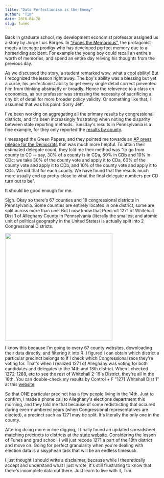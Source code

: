 ```yaml
---
title: "Data Perfectionism is the Enemy"
author: "Tim"
date: 2016-04-28
slug: funes
---
```


Back in graduate school, my development economist professor assigned us a story by Jorge Luis Borges. In ["Funes the Memorious"](http://www4.ncsu.edu/~jjsakon/FunestheMemorious.pdf), the protagonist meets a teenage prodigy who has developed perfect memory due to a horseriding accident. For example the young boy could recall an entire's worth of memories, and spend an entire day reliving his thoughts from the previous day. 

As we discussed the story, a student remarked wow, what a cool ability! But I recognized the lesson right away. The boy's ability was a blessing but yet a curse, his perfectionist ability to get every single detail correct prevented him from thinking abstractly or broadly. Hence the relevence to a class on economics, as our professor was stressing the necessity of sacrificing a tiny bit of detail for more broader policy validity. Or something like that, I assumed that was his point. Sorry Jeff.

I've been working on aggregating all the primary results by congressional districts, and it's been increasingly frustrating when noting the disparity between state reporting methods. Tuesday's results in Pennsylvania is a fine example, for they only reported the [results by county](http://www.electionreturns.state.pa.us/ENR_New/Home/CountyBreakDownResults?officeId=1&districtId=1&ElectionID=54&ElectionType=P&IsActive=1). 

I messaged the Green Papers, and they pointed me towards an [AP press release for the Democrats](http://hosted.ap.org/dynamic/files/elections/2016/by_cd/PA_Dem_0426_VD.html?SITE=AP&SECTION=POLITICS) that was much more helpful. To attain their estimated delegate count, they told me their method was "to go from county to CD -- say, 30% of a county is in CDa, 60% in CDb and 10% in CDc: we take 30% of the county vote and apply it to CDa, 60% of the county vote and apply it to CDb, and 10% of the county vote and apply it to CDc. We did that for each county. We have found that the results much more usually end up pretty close to what the final delegate numbers per CD turn out to be".

It should be good enough for me. 

Sigh. Okay so there's 67 counties and 18 congressional districts in Pennsylvania. Some counties are entirely located in one district, some are split across more than one. But I now know that Precinct 1271 of Whitehall Dist 1 of Alleghany County in Pennsylvania (literally the smallest and atomic unit of political geography in the United States) is actually split into 2 Congressional Districts. 

<img src="http://timthoughts.com/Images/Election_Images/allegheny.png" width="350" height="350">

I know this because I'm going to every 67 county websites, downloading their data directly, and filtering it into R. I figured I can obtain which district a particular precinct belongs to if I check which Congressional race they're voting for. That's when I realized 1271 of Alleghany was voting for both candidates and delegates to the 14th and 18th district. When I checked 1272-1288, etc to see the rest of Whitehall 2-16's District, they're all in the 18th. You can double-check my results by Control + F "1271 Whitehall Dist 1" at this [website](http://apps.alleghenycounty.us/election/201604PRI/EL52.htm).

So that ONE particular precinct has a few people living in the 14th. Just to confirm, I made a phone call to Alleghany's elections department this morning, and they told me that because of some redistricting that occured during even-numbered years (when Congressional representatives are elected), a precinct such as 1271 may be split. It's literally the only one in the county. 

Aftering doing more online digging, I finally found an updated spreadsheet matching precincts to districts at the [state website](http://www.legis.state.pa.us/cfdocs/legis/home/findyourlegislator/pdf/2016_PrecinctDirectory_1451924263020.pdf). Considering the lesson of Funes and grad school, I will just recode 1271 a part of the 18th district and move on. Going for perfect granularity when you're dealing with election data is a sisyphean task that will be an endless timesuck. 

I just thought I should write a disclaimer, because while I theoretically accept and understand what I just wrote, it's still frustrating to know that there's incomplete data out there. Just learn to live with it, Tim.
